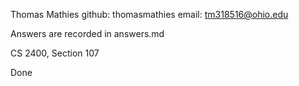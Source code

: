 Thomas Mathies
github: thomasmathies
email: tm318516@ohio.edu

Answers are recorded in answers.md

CS 2400, Section 107

Done

